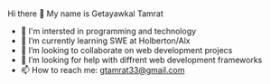 ### 
Hi there 👋
  My name is Getayawkal Tamrat
- :eyes: I'm intersted in programming and technology 
- 🌱 I’m currently learning SWE at Holberton/Alx
- 👯 I’m looking to collaborate on web development projecs
- 🤔 I’m looking for help with diffrent web development frameworks
- 📫 How to reach me: gtamrat33@gmail.com

